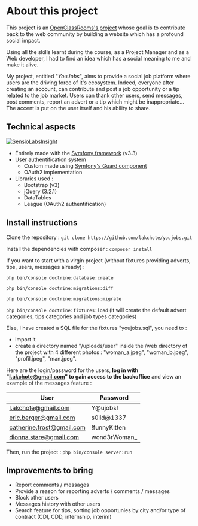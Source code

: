 About this project
===

This project is an [OpenClassRooms's project](https://openclassrooms.com/projects/projet-contribuez-a-votre-ecosysteme) whose goal is to contribute back to the web community by building a website which has a profound social impact.

Using all the skills learnt during the course, as a Project Manager and as a Web developer, I had to find an idea which has a social meaning to me and make it alive.

My project, entitled "*YouJobs*", aims to provide a social job platform where users are the driving force of it's ecosystem.
Indeed, everyone after creating an account, can contribute and post a job opportunity or a tip related to the job market.
Users can thank other users, send messages, post comments, report an advert or a tip which might be inappropriate... The accent is put on the user itself and his ability to share.

Technical aspects
---
[![SensioLabsInsight](https://insight.sensiolabs.com/projects/f157a0dc-08f0-43fe-8d5d-d924056ab6ed/small.png)](https://insight.sensiolabs.com/projects/f157a0dc-08f0-43fe-8d5d-d924056ab6ed)

* Entirely made with the [Symfony framework](http://www.symfony.com) (v3.3)
* User authentification system  
   - Custom made using [Symfony's Guard component](https://symfony.com/doc/current/security/guard_authentication.html)
   - OAuth2 implementation
* Libraries used : 
    * Bootstrap (v3)
    * jQuery (3.2.1)
    * DataTables
    * League (OAuth2 authentification)
    
Install instructions
---

Clone the repository : `git clone https://github.com/lakchote/youjobs.git`

Install the dependencies with composer : `composer install`

If you want to start with a virgin project (without fixtures providing adverts, tips, users, messages already) : 

`php bin/console doctrine:database:create`

`php bin/console doctrine:migrations:diff`

`php bin/console doctrine:migrations:migrate`

`php bin/console doctrine:fixtures:load` (it will create the default advert categories, tips categories and job types categories)

Else, I have created a SQL file for the fixtures "youjobs.sql", you need to : 
* import it
* create a directory named "/uploads/user" inside the /web directory of the project with 4 different photos : "woman_a.jpeg", "woman_b.jpeg", "profil.jpeg", "man.jpeg".

Here are the login/password for the users, **log in with "l.akchote@gmail.com" to gain access to the backoffice** and view an example of the messages feature :

| User | Password |
| ---- | -------- |
| l.akchote@gmail.com | Y@ujobs! |
| eric.berger@gmail.com | s0lid@1337 |
| catherine.frost@gmail.com | !funnyKitten |
| dionna.stare@gmail.com | wond3rWoman_ |

Then, run the project : `php bin/console server:run`

Improvements to bring
---

* Report comments / messages
* Provide a reason for reporting adverts / comments / messages
* Block other users
* Messages history with other users
* Search feature for tips, sorting job opportunies by city and/or type of contract (CDI, CDD, internship, interim)

